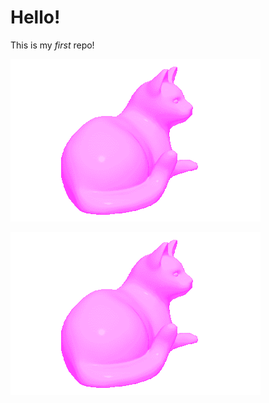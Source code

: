 # Hello!

This is my _first_ repo!

![Pink cat spinning](./Animated_pink_cat.gif)

![Pink cat spinning](./Animated_pink_cat.gif)